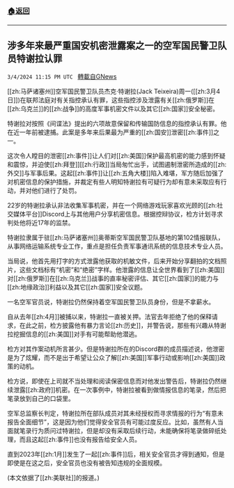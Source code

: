 ###  [:house:返回](README.md)
---


## 涉多年来最严重国安机密泄露案之一的空军国民警卫队员特谢拉认罪
`3/4/2024 11:15 PM UTC ` [轉載自GNews](https://gnews.org/articles/2364956)

[[zh:马萨诸塞州]]空军国民警卫队员杰克·特谢拉(Jack Teixeira)周一([[zh:3月4日]])在联邦法庭对有关指控承认有罪，这些指控涉及泄露有关[[zh:俄罗斯]]在[[zh:乌克兰]]的[[zh:战争]]的高度军事机密文件以及其它[[zh:国家]]安全秘密。

特谢拉对按照《间谍法》提出的六项故意保留和传输国防信息的指控承认有罪。他在近一年前被逮捕。此案是多年来后果最为严重的[[zh:国安]]泄密[[zh:事件]]之一。

这次令人瞠目的泄密[[zh:事件]]让人们对[[zh:美国]]保护最高机密的能力感到怀疑和震惊，并迫使[[zh:拜登]][[zh:行政]]当局匆忙出手，试图遏制泄密所造成的[[zh:外交]]与军事后果。这起[[zh:事件]]让[[zh:五角大楼]]陷入难堪，军方随后加强了对机密信息的保护措施，并裁定有些人明知特谢拉有可疑行为却有意未采取应有行动，并对他们进行了处罚。

22岁的特谢拉承认非法收集军事机密，并在一个网络游戏玩家喜欢光顾的[[zh:社交媒体平台]]Discord上与其他用户分享机密信息。根据控辩协议，检方计划寻求判处他将近17年的监禁。

特谢拉隶属于驻[[zh:马萨诸塞州]]奥蒂斯空军国民警卫队基地的第102情报联队，从事网络运输系统专业工作，重点是担任负责军事通讯系统的信息技术专业人员。

当局说，他首先用打字的方式泄露他获取的机敏文件，后来开始分享翻拍的文档照片，这些文档标有“机密”和“绝密”字样。他泄露的信息让全世界看到了[[zh:美国]]对[[zh:俄罗斯]]在[[zh:乌克兰]]战事的直率秘密评估、其它[[zh:国家]]的能力与[[zh:地缘政治]]利益以及其它[[zh:国家]]安全议题。

一名空军官员说，特谢拉仍然保持着空军国民警卫队员身份，但是不拿薪水。

自从去年[[zh:4月]]被捕以来，特谢拉一直被关押。法官去年拒绝了他的保释请求，在此之前，检方披露他有暴力言论[[zh:历史]]，并警告说，那些有兴趣从特谢拉挖掘信息的[[zh:美国]]对手有可能帮助他潜逃。

检方对其作案动机所言甚少。但是特谢拉所在的Discord群的成员描述说，他泄密是为了炫耀，而不是出于希望让公众了解[[zh:美国]]军事行动或影响[[zh:美国]]政策的动机。

检方说，即使在上司就不当处理和阅读保密信息而对他发出警告后，特谢拉仍然继续泄露[[zh:政府]]机密。在一次事例中，特谢拉被看到做情报信息的笔录，然后把笔录放到自己的口袋里。

空军总监察长判定，特谢拉所在部队成员对其未经授权而寻求情报的行为“有意未报告全面细节”，这是因为他们觉得安全官员有可能过度反应。比如，虽然有人当面就笔录行为质问过特谢拉，但是却没有采取后续行动，未能确保将笔录做碎纸处理，而且这起[[zh:事件]]也没有报告给安全人员。

直到2023年[[zh:1月]]发生了一起[[zh:事件]]后，相关安全官员才得到通知，但是即使是在这之后，安全官员也没有被告知违规的全面规模。

(本文依据了[[zh:美联社]]的报道。)

